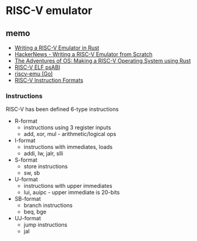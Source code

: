 # RISC-V emulator


## memo

- [Writing a RISC-V Emulator in Rust](https://book.rvemu.app/)
- [HackerNews - Writing a RISC-V Emulator from Scratch](https://news.ycombinator.com/item?id=23033517)
- [The Adventures of OS: Making a RISC-V Operating System using Rust](http://osblog.stephenmarz.com/)
- [RISC-V ELF psABI](https://github.com/riscv-non-isa/riscv-elf-psabi-doc)
- [riscv-emu (Go)](https://github.com/LMMilewski/riscv-emu)
- [RISC-V Instruction Formats](https://inst.eecs.berkeley.edu/~cs61c/resources/su18_lec/Lecture7.pdf)

### Instructions

RISC-V has been defined 6-type instructions

- R-format
  - instructions using 3 register inputs
  - add, xor, mul - arithmetic/logical ops
- I-format
  - instructions with immediates, loads
  - addi, lw, jalr, slli
- S-format
  - store instructions
  - sw, sb
- U-format
  - instructions with upper immediates
  - lui, auipc - upper immediate is 20-bits
- SB-format
  - branch instructions
  - beq, bge
- UJ-format
  - jump instructions
  - jal
